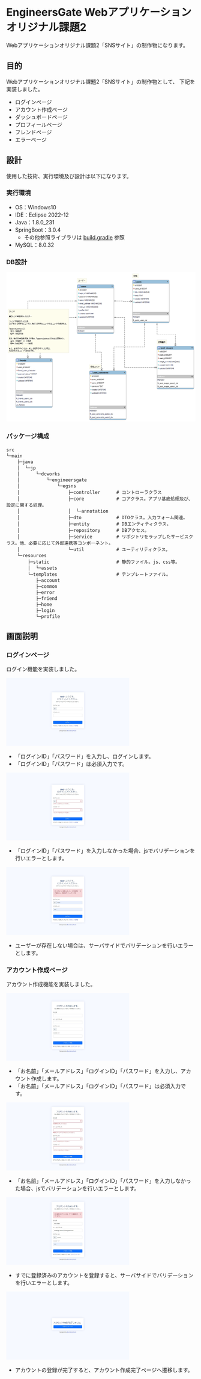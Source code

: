 # EngineersGate Webアプリケーションオリジナル課題2

Webアプリケーションオリジナル課題2「SNSサイト」の制作物になります。


## 目的

Webアプリケーションオリジナル課題2「SNSサイト」の制作物として、
下記を実装しました。

- ログインページ
- アカウント作成ページ
- ダッシュボードページ
- プロフィールページ
- フレンドページ
- エラーページ


## 設計

使用した技術、実行環境及び設計は以下になります。

### 実行環境

- OS：Windows10
- IDE：Eclipse 2022-12
- Java：1.8.0_231
- SpringBoot：3.0.4
    - その他参照ライブラリは [build.gradle](https://github.com/hide-mouri/engineers_gate_springboot/blob/main/build.gradle) 参照
- MySQL：8.0.32

### DB設計

![ER図](docs/erd/eg_sns_erd.png)

### パッケージ構成

```
src
└─main
    ├─java
    │  └─jp
    │      └─dcworks
    │          └─engineersgate
    │              └─egsns
    │                  ├─controller      # コントローラクラス
    │                  ├─core            # コアクラス。アプリ基底処理及び、設定に関する処理。
    │                  │  └─annotation
    │                  ├─dto             # DTOクラス。入力フォーム関連。
    │                  ├─entity          # DBエンティティクラス。
    │                  ├─repository      # DBアクセス。
    │                  ├─service         # リポジトリをラップしたサービスクラス。他、必要に応じて外部連携等コンポーネント。
    │                  └─util            # ユーティリティクラス。
    └─resources
        ├─static                         # 静的ファイル。js、css等。
        │  └─assets
        └─templates                      # テンプレートファイル。
           ├─account
           ├─common
           ├─error
           ├─friend
           ├─home
           ├─login
           └─profile
```


## 画面説明

### ログインページ

ログイン機能を実装しました。

<img src="docs/screenshot/login/index_001.jpg" width="65%">

- 「ログインID」「パスワード」を入力し、ログインします。
- 「ログインID」「パスワード」は必須入力です。

<img src="docs/screenshot/login/index_002.jpg" width="65%">

- 「ログインID」「パスワード」を入力しなかった場合、jsでバリデーションを行いエラーとします。

<img src="docs/screenshot/login/index_003.jpg" width="65%">

- ユーザーが存在しない場合は、サーバサイドでバリデーションを行いエラーとします。



### アカウント作成ページ

アカウント作成機能を実装しました。

<img src="docs/screenshot/account/index_001.jpg" width="65%">

- 「お名前」「メールアドレス」「ログインID」「パスワード」を入力し、アカウント作成します。
- 「お名前」「メールアドレス」「ログインID」「パスワード」は必須入力です。

<img src="docs/screenshot/account/index_002.jpg" width="65%">

- 「お名前」「メールアドレス」「ログインID」「パスワード」を入力しなかった場合、jsでバリデーションを行いエラーとします。

<img src="docs/screenshot/account/index_003.jpg" width="65%">

- すでに登録済みのアカウントを登録すると、サーバサイドでバリデーションを行いエラーとします。

<img src="docs/screenshot/account/complete_001.jpg" width="65%">

- アカウントの登録が完了すると、アカウント作成完了ページへ遷移します。



